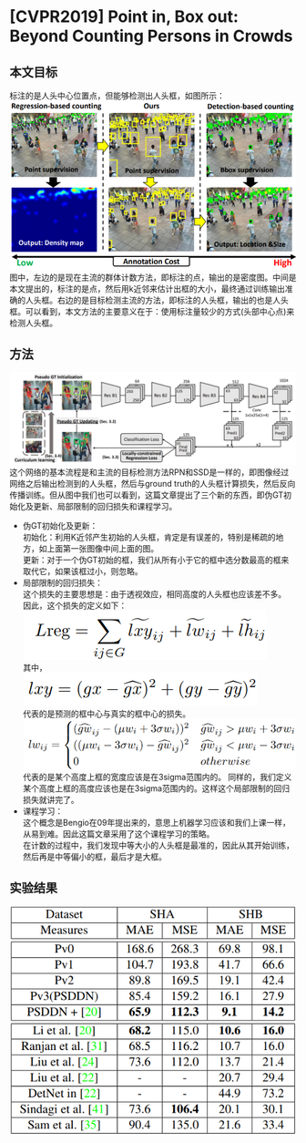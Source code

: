 # [CVPR2019] Point in, Box out: Beyond Counting Persons in Crowds

## 本文目标
标注的是人头中心位置点，但能够检测出人头框，如图所示：  
![annotation](annotation.png)  
图中，左边的是现在主流的群体计数方法，即标注的点，输出的是密度图。中间是本文提出的，标注的是点，然后用k近邻来估计出框的大小，最终通过训练输出准确的人头框。右边的是目标检测主流的方法，即标注的人头框，输出的也是人头框。可以看到，本文方法的主要意义在于：使用标注量较少的方式(头部中心点)来检测人头框。  

## 方法
![network](network.png)   
这个网络的基本流程是和主流的目标检测方法RPN和SSD是一样的，即图像经过网络之后输出检测到的人头框，然后与ground truth的人头框计算损失，然后反向传播训练。但从图中我们也可以看到，这篇文章提出了三个新的东西，即伪GT初始化及更新、局部限制的回归损失和课程学习。  
+ 伪GT初始化及更新：  
    初始化：利用K近邻产生初始的人头框，肯定是有误差的，特别是稀疏的地方，如上面第一张图像中间上面的图。  
    更新：对于一个伪GT初始的框，我们从所有小于它的框中选分数最高的框来取代它，如果该框过小，则忽略。  
+ 局部限制的回归损失：  
    这个损失的主要思想是：由于透视效应，相同高度的人头框也应该差不多。  
    因此，这个损失的定义如下：  
    ![eq1](eq1.png)  
    其中，  
    ![eq2](eq2.png)  
    代表的是预测的框中心与真实的框中心的损失。  
    ![eq3](eq3.png)  
    代表的是某个高度上框的宽度应该是在3sigma范围内的。 
    同样的，我们定义某个高度上框的高度应该也是在3sigma范围内的。这样这个局部限制的回归损失就讲完了。  
+ 课程学习：  
    这个概念是Bengio在09年提出来的，意思上机器学习应该和我们上课一样，从易到难。因此这篇文章采用了这个课程学习的策略。  
    在计数的过程中，我们发现中等大小的人头框是最准的，因此从其开始训练，然后再是中等偏小的框，最后才是大框。 

## 实验结果
![result](result.png) 